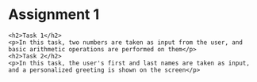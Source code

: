 <!DOCTYPE html>
<html>


<body>
    <h1>Assignment 1</h1>
    
    <h2>Task 1</h2>
    <p>In this task, two numbers are taken as input from the user, and basic arithmetic operations are performed on them</p>
    <h2>Task 2</h2>
    <p>In this task, the user's first and last names are taken as input, and a personalized greeting is shown on the screen</p>
</body>
</html>